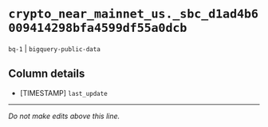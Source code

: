 # `crypto_near_mainnet_us._sbc_d1ad4b6009414298bfa4599df55a0dcb`
`bq-1` | `bigquery-public-data`

## Column details
* [TIMESTAMP] `last_update`

-------------------------------------------------------------------------------
*Do not make edits above this line.*
